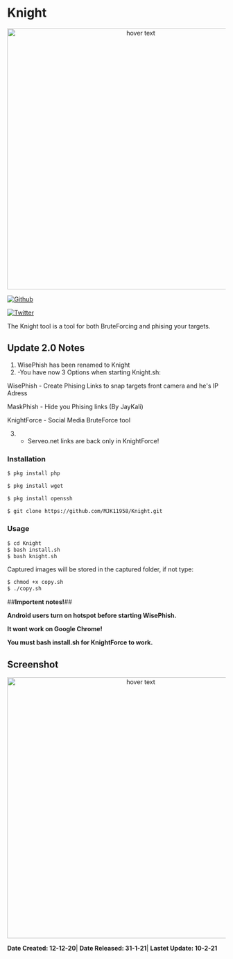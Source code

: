 # Knight

<p align="center">
  <img src="https://imgur.com/mIQh05m.png" width="600" title="hover text">
</p>

[![Github](https://img.shields.io/github/followers/mjk11958?label=Follow&style=social)](https://github.com/MJK11958)

[![Twitter](https://img.shields.io/twitter/follow/mjk11958?style=social)](https://twitter.com/MJK11958)

The Knight tool is a tool for both BruteForcing and phising your targets.
 
 ## Update 2.0 Notes ##
 1. WisePhish has been renamed to Knight
 2. -You have now 3 Options when starting Knight.sh:
 
WisePhish - Create Phising Links to snap targets front camera and he's IP Adress

MaskPhish - Hide you Phising links (By JayKali)  
 
KnightForce - Social Media BruteForce tool

 3. - Serveo.net links are back only in KnightForce!
 
 <h3>Installation</h3>
 
```bash
$ pkg install php
```

```bash
$ pkg install wget
```

```bash
$ pkg install openssh
```

```bash
$ git clone https://github.com/MJK11958/Knight.git
```

<h3>Usage</h3>

```bash
$ cd Knight
$ bash install.sh
$ bash knight.sh
 ```
 
 Captured images will be stored in the captured folder, if not type:

```bash
$ chmod +x copy.sh
$ ./copy.sh
```

 ##**Importent notes!**##
 
**Android users turn on hotspot before starting WisePhish.**

**It wont work on Google Chrome!**

**You must bash install.sh for KnightForce to work.**

## Screenshot
<p align="center">
  <img src="https://imgur.com/xz8zSiY.png" width="600" title="hover text">
</p>

**Date Created: 12-12-20**|
**Date Released: 31-1-21**|
**Lastet Update: 10-2-21**

